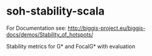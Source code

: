 # soh-stability-scala
For Documentation see:  http://biggis-project.eu/biggis-docs/demos/Stability_of_hotspots/

Stability metrics for G* and FocalG* with evaluation

